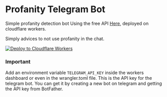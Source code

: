 # Profanity Telegram Bot

Simple profanity detection bot Using the free API [Here](https://profanity.dev/), deployed on cloudflare workers.

Simply advices to not use profanity in the chat.

[![Deploy to Cloudflare Workers](https://deploy.workers.cloudflare.com/button)](https://deploy.workers.cloudflare.com/?url=https://github.com/fauzaanu/profanity-bot)

### Important

Add an environment variable `TELEGRAM_API_KEY` inside the workers dashboard or even in the wrangler.toml file.
This is the API key for the telegram bot. You can get it by creating a new bot on telegram and getting the API key from BotFather.
